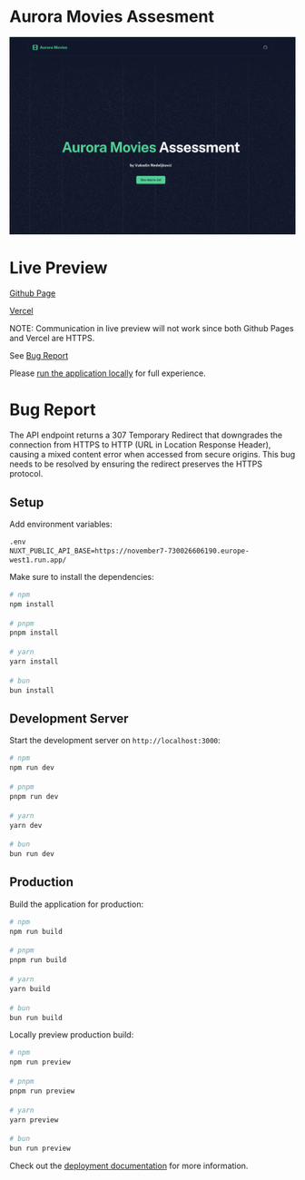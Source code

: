 # Aurora Movies Assesment

![Assessment Image](public/image.png)

# Live Preview

[Github Page](https://vukadinfe.github.io/aurora-assessment/)

[Vercel](https://aurora-assessment.vercel.app/)

NOTE: Communication in live preview will not work since both Github Pages and Vercel are HTTPS.

See [Bug Report](#bug-report)

Please [run the application locally](#development-server) for full experience.

# Bug Report

The API endpoint returns a 307 Temporary Redirect that downgrades the connection from HTTPS to HTTP (URL in Location Response Header), causing a mixed content error when accessed from secure origins. This bug needs to be resolved by ensuring the redirect preserves the HTTPS protocol.

## Setup

Add environment variables:

```bas
.env
NUXT_PUBLIC_API_BASE=https://november7-730026606190.europe-west1.run.app/
```

Make sure to install the dependencies:

```bash
# npm
npm install

# pnpm
pnpm install

# yarn
yarn install

# bun
bun install
```

## Development Server

Start the development server on `http://localhost:3000`:

```bash
# npm
npm run dev

# pnpm
pnpm run dev

# yarn
yarn dev

# bun
bun run dev
```

## Production

Build the application for production:

```bash
# npm
npm run build

# pnpm
pnpm run build

# yarn
yarn build

# bun
bun run build
```

Locally preview production build:

```bash
# npm
npm run preview

# pnpm
pnpm run preview

# yarn
yarn preview

# bun
bun run preview
```

Check out the [deployment documentation](https://nuxt.com/docs/getting-started/deployment) for more information.
